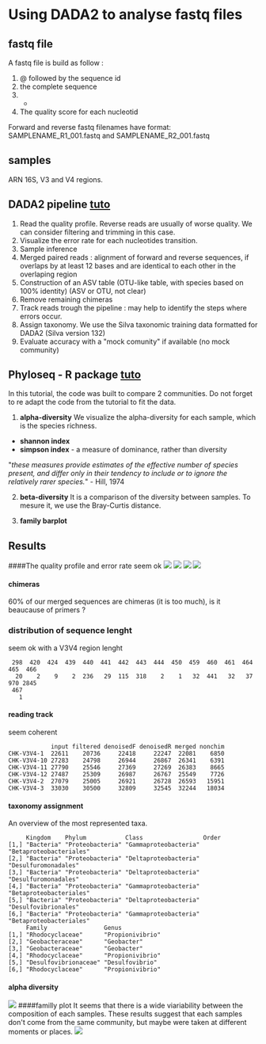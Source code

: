 # Using DADA2 to analyse fastq files
## fastq file
A fastq file is build as follow : 
 
1. @ followed by the sequence id
2. the complete sequence  
3. +  
4. The quality score for each nucleotid 


Forward and reverse fastq filenames have format: SAMPLENAME_R1_001.fastq and SAMPLENAME_R2_001.fastq

## samples
ARN 16S, V3 and V4 regions. 

## DADA2 pipeline [tuto](https://benjjneb.github.io/dada2/tutorial.html)
1. Read the quality profile. Reverse reads are usually of worse quality. We can consider filtering and trimming in this case.
2. Visualize the error rate for each nucleotides transition. 
3. Sample inference
4. Merged paired reads : alignment of forward and reverse sequences, if overlaps by at least 12 bases and are identical to each other in the overlaping region 
5. Construction of an ASV table (OTU-like table, with species based on 100% identity) (ASV or OTU, not clear)
6. Remove remaining chimeras 
7. Track reads trough the pipeline : may help to identify the steps where errors occur. 
8. Assign taxonomy. We use the Silva taxonomic training data formatted for DADA2 (Silva version 132)
9. Evaluate accuracy with a "mock comunity" if available (no mock community)

## Phyloseq - R package [tuto](https://benjjneb.github.io/dada2/tutorial.html)
In this tutorial, the code was built to compare 2 communities. Do not forget to re adapt the code from the tutorial to fit the data.
 
1. **alpha-diversity**
We visualize the alpha-diversity for each sample, which is the species richness. 

- **shannon index**
- **simpson index** - a measure of dominance, rather than diversity

"*these measures provide estimates of the effective number of species present, and differ only in their tendency to include or to ignore the relatively rarer species.*" - Hill, 1974

2. **beta-diversity**
It is a comparison of the diversity between samples. To mesure it, we use the Bray-Curtis distance. 

3. **family barplot**

## Results 
####The quality profile and error rate
seem ok 
![](qualityprofileR1.jpeg) ![](qualityprofileR2.jpeg)
![](errorrateR1.jpeg) 
![](errorrateR2.jpeg) 

#### chimeras
60% of our merged sequences are chimeras (it is too much), is it beaucause of primers ?
### distribution of sequence lenght 
seem ok with a V3V4 region lenght
<pre><code> 298  420  424  439  440  441  442  443  444  450  459  460  461  464  465  466 
  20    2    9    2  236   29  115  318    2    1   32  441   32   37  970 2845 
 467 
   1 </code></pre>
   
#### reading track
seem coherent 
<pre><code>            input filtered denoisedF denoisedR merged nonchim
CHK-V3V4-1  22611    20736     22418     22247  22081    6850
CHK-V3V4-10 27283    24798     26944     26867  26341    6391
CHK-V3V4-11 27790    25546     27369     27269  26383    8665
CHK-V3V4-12 27487    25309     26987     26767  25549    7726
CHK-V3V4-2  27079    25005     26921     26728  26593   15951
CHK-V3V4-3  33030    30500     32809     32545  32244   18034</code></pre>  

#### taxonomy assignment
An overview of the most represented taxa.

<pre><code>     Kingdom    Phylum           Class                 Order                  
[1,] "Bacteria" "Proteobacteria" "Gammaproteobacteria" "Betaproteobacteriales"
[2,] "Bacteria" "Proteobacteria" "Deltaproteobacteria" "Desulfuromonadales"   
[3,] "Bacteria" "Proteobacteria" "Deltaproteobacteria" "Desulfuromonadales"   
[4,] "Bacteria" "Proteobacteria" "Gammaproteobacteria" "Betaproteobacteriales"
[5,] "Bacteria" "Proteobacteria" "Deltaproteobacteria" "Desulfovibrionales"   
[6,] "Bacteria" "Proteobacteria" "Gammaproteobacteria" "Betaproteobacteriales"
     Family                Genus           
[1,] "Rhodocyclaceae"      "Propionivibrio"
[2,] "Geobacteraceae"      "Geobacter"     
[3,] "Geobacteraceae"      "Geobacter"     
[4,] "Rhodocyclaceae"      "Propionivibrio"
[5,] "Desulfovibrionaceae" "Desulfovibrio" 
[6,] "Rhodocyclaceae"      "Propionivibrio" </code></pre>

#### alpha diversity
![](alphadiversity.jpeg) 
####familly plot 
It seems that there is a wide viariability between the composition of each samples.
These results suggest that each samples don't come from the same community, but maybe were taken at different moments or places. 
![](family.jpeg) 
